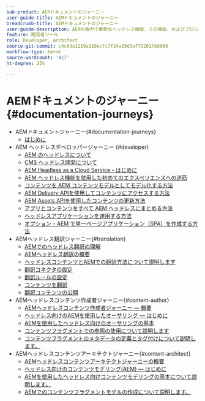 ```yaml
---
sub-product: AEMドキュメントのジャーニー
user-guide-title: AEMドキュメントのジャーニー
breadcrumb-title: AEMドキュメントのジャーニー
user-guide-description: AEMの強力で柔軟なヘッドレス機能、その機能、およびプロジェクトでの活用方法を示すガイド付きのジャーニーについては、ここから始めてください。
feature: 開発者ツール
role: Developer, Architect
source-git-commit: c4c6da1219a110ecfc7f24a19d3a775201fb8069
workflow-type: tm+mt
source-wordcount: '417'
ht-degree: 25%

---
```



# AEMドキュメントのジャーニー {#documentation-journeys}

<!--
Please note that all links to other guides need to be absolute references with leading protocol and domain since SCCM does not allow pages to be referenced with relative links in multiple ToCs.
-->

+ AEMドキュメントジャーニー{#documentation-journeys}
   + [はじめに](home.md)
+ AEM ヘッドレスデベロッパージャーニー {#developer}
   + [AEM のヘッドレスについて](https://experienceleague.adobe.com/docs/experience-manager-cloud-service/headless-journey/developer/overview.html?lang=ja)
   + [CMS ヘッドレス開発について](https://experienceleague.adobe.com/docs/experience-manager-cloud-service/headless-journey/developer/learn-about.html)
   + [AEM Headless as a Cloud Service - はじめに](https://experienceleague.adobe.com/docs/experience-manager-cloud-service/headless-journey/developer/getting-started.html)
   + [AEM ヘッドレス機能を使用した初めてのエクスペリエンスへの道筋](https://experienceleague.adobe.com/docs/experience-manager-cloud-service/headless-journey/developer/path-to-first-experience.html)
   + [コンテンツを AEM コンテンツモデルとしてモデル化する方法](https://experienceleague.adobe.com/docs/experience-manager-cloud-service/headless-journey/developer/model-your-content.html)
   + [AEM Delivery APIを使用してコンテンツにアクセスする方法](https://experienceleague.adobe.com/docs/experience-manager-cloud-service/headless-journey/developer/access-your-content.html)
   + [AEM Assets APIを使用したコンテンツの更新方法](https://experienceleague.adobe.com/docs/experience-manager-cloud-service/headless-journey/developer/update-your-content.html)
   + [アプリとコンテンツをすべて AEM ヘッドレスにまとめる方法](https://experienceleague.adobe.com/docs/experience-manager-cloud-service/headless-journey/developer/put-it-all-together.html)
   + [ヘッドレスアプリケーションを運用する方法](https://experienceleague.adobe.com/docs/experience-manager-cloud-service/headless-journey/developer/go-live.html)
   + [オプション - AEM で単一ページアプリケーション（SPA）を作成する方法](https://experienceleague.adobe.com/docs/experience-manager-cloud-service/headless-journey/developer/create-spa.html)
+ AEMヘッドレス翻訳ジャーニー{#translation}
   + [AEMでのヘッドレス翻訳の理解](https://experienceleague.adobe.com/docs/experience-manager-cloud-service/headless-journey/translation/overview.html)
   + [AEMヘッドレス翻訳の概要](https://experienceleague.adobe.com/docs/experience-manager-cloud-service/headless-journey/translation/getting-started.html)
   + [ヘッドレスコンテンツとAEMでの翻訳方法について説明します](https://experienceleague.adobe.com/docs/experience-manager-cloud-service/headless-journey/translation/learn-about.html)
   + [翻訳コネクタの設定](https://experienceleague.adobe.com/docs/experience-manager-cloud-service/headless-journey/translation/configure-connector.html)
   + [翻訳ルールの設定](https://experienceleague.adobe.com/docs/experience-manager-cloud-service/headless-journey/translation/translation-rules.html)
   + [コンテンツを翻訳](https://experienceleague.adobe.com/docs/experience-manager-cloud-service/headless-journey/translation/translate-content.html)
   + [翻訳コンテンツの公開](https://experienceleague.adobe.com/docs/experience-manager-cloud-service/headless-journey/translation/publish-content.html)
+ AEMヘッドレスコンテンツ作成者ジャーニー{#content-author}
   + [AEMヘッドレスコンテンツ作成者ジャーニー — 概要](https://experienceleague.adobe.com/docs/experience-manager-cloud-service/headless-journey/content-author/overview.md)
   + [ヘッドレス向けのAEMを使用したオーサリング — はじめに](https://experienceleague.adobe.com/docs/experience-manager-cloud-service/headless-journey/content-author/introduction.md)
   + [AEMを使用したヘッドレス向けのオーサリングの基本](https://experienceleague.adobe.com/docs/experience-manager-cloud-service/headless-journey/content-author/basics.md)
   + [コンテンツフラグメントでの参照の使用について説明します](https://experienceleague.adobe.com/docs/experience-manager-cloud-service/headless-journey/content-author/references.md)
   + [コンテンツフラグメントのメタデータの定義とタグ付けについて説明します。](https://experienceleague.adobe.com/docs/experience-manager-cloud-service/headless-journey/content-author/metadata-tagging.md)
+ AEMヘッドレスコンテンツアーキテクトジャーニー{#content-architect}
   + [AEMヘッドレスコンテンツアーキテクトジャーニーの概要](https://experienceleague.adobe.com/docs/experience-manager-cloud-service/headless-journey/content-architect/overview.md)
   + [ヘッドレス向けのコンテンツモデリング(AEM) — はじめに](https://experienceleague.adobe.com/docs/experience-manager-cloud-service/headless-journey/content-architect/introduction.md)
   + [AEMを使用したヘッドレス向けコンテンツモデリングの基本について説明します。](https://experienceleague.adobe.com/docs/experience-manager-cloud-service/headless-journey/content-architect/basics.md)
   + [AEMでのコンテンツフラグメントモデルの作成について説明します。](https://experienceleague.adobe.com/docs/experience-manager-cloud-service/headless-journey/content-architect/model-structure.md)

